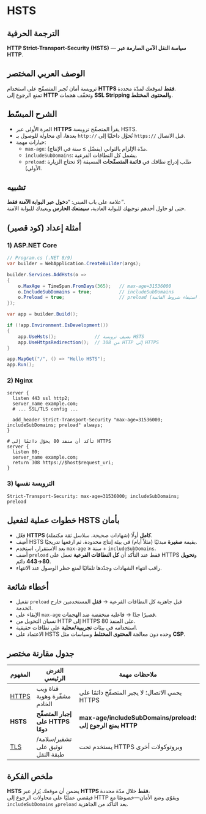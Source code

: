 # **HSTS**

## الترجمة الحرفية  
**HTTP Strict-Transport-Security (HSTS)** — **سياسة النقل الآمن الصارمة عبر HTTP**.

## الوصف العربي المختصر  
ترويسة أمان تُجبر المتصفّح على استخدام **HTTPS فقط** لموقعك لمدّة محددة.  
تمنع الرجوع إلى **HTTP** وتخفّف هجمات **SSL Stripping** و**المحتوى المختلط**.

## الشرح المبسّط  
- المرة الأولى عبر **HTTPS** يقرأ المتصفّح ترويسة HSTS.  
- بعدها، أي محاولة للوصول بـ `http://` تُحوَّل داخليًا إلى `https://` قبل الاتصال.  
- خيارات مهمة:  
  - `max-age`: مدّة الإلزام بالثواني (يفضّل ≥ سنة في الإنتاج).  
  - `includeSubDomains`: يشمل كل النطاقات الفرعية.  
  - `preload`: طلب إدراج نطاقك في **قائمة المتصفّحات** المسبقة (لا تحتاج الزيارة الأولى).

## تشبيه  
علامة على باب المبنى: “**دخول عبر البوابة الآمنة فقط**”.  
حتى لو حاول أحدهم توجيهك للبوابة العادية، **سيمنعك الحارس** ويعيدك للبوابة الآمنة.

## أمثلة إعداد (كود قصير)

### 1) ASP.NET Core
```csharp
// Program.cs (.NET 8/9)
var builder = WebApplication.CreateBuilder(args);

builder.Services.AddHsts(o =>
{
    o.MaxAge = TimeSpan.FromDays(365);   // max-age=31536000
    o.IncludeSubDomains = true;          // includeSubDomains
    o.Preload = true;                    // preload (بعد استيفاء شروط القائمة)
});

var app = builder.Build();

if (!app.Environment.IsDevelopment())
{
    app.UseHsts();              // يضيف ترويسة HSTS
    app.UseHttpsRedirection();  // 308 من HTTP إلى HTTPS
}

app.MapGet("/", () => "Hello HSTS");
app.Run();
```

### 2) Nginx
```nginx
server {
  listen 443 ssl http2;
  server_name example.com;
  # ... SSL/TLS config ...

  add_header Strict-Transport-Security "max-age=31536000; includeSubDomains; preload" always;
}

# تأكد أن منفذ 80 يحوّل دائمًا إلى HTTPS
server {
  listen 80;
  server_name example.com;
  return 308 https://$host$request_uri;
}
```

### 3) الترويسة نفسها
```
Strict-Transport-Security: max-age=31536000; includeSubDomains; preload
```

## خطوات عملية لتفعيل HSTS بأمان
- فعّل **HTTPS كامل** أولًا (شهادات صحيحة، سلاسل ثقة مكتملة).  
- أضِف HSTS بقيمة **صغيرة** مبدئيًا (مثلاً أيام) في بيئة إنتاج محدودة، ثم ارفعها تدريجيًا.  
- بعد الاستقرار، استخدم `max-age` ≥ سنة + `includeSubDomains`.  
- أضف `preload` فقط عند التأكد أن **كل النطاقات الفرعية** تعمل على HTTPS و**تحويل 80→443** دائم.  
- راقب انتهاء الشهادات وجدّدها تلقائيًا لمنع حظر الوصول عند الانتهاء.

## أخطاء شائعة
- تفعيل `preload` قبل جاهزية كل النطاقات الفرعية → **قفل** المستخدمين خارج الخدمة.  
- الإبقاء على `max-age` قصيرًا جدًا → فاعلية منخفضة ضد الهجمات.  
- نسيان التحويل من HTTP إلى HTTPS على المنفذ 80.  
- استخدامه في بيئات **تجريبية/محلية** على نطاقات حقيقية.  
- الاعتماد على HSTS وحده دون معالجة **المحتوى المختلط** وسياسات مثل **CSP**.

## جدول مقارنة مختصر

| المفهوم | الغرض الرئيسي | ملاحظات مهمة |
|---|---|---|
| [HTTPS](https.md) | قناة ويب مشفّرة وهوية الخادم | يحمي الاتصال؛ لا يجبر المتصفّح دائمًا على HTTPS |
| **HSTS** | **إجبار المتصفّح على HTTPS دومًا** | **max-age/includeSubDomains/preload؛ يمنع الرجوع إلى HTTP** |
| [TLS](tls.md) | تشفير/سلامة/توثيق على طبقة النقل | يستخدم تحت HTTPS وبروتوكولات أخرى |

## ملخص الفكرة  
**HSTS** يضمن أن موقعك يُزار عبر **HTTPS فقط** خلال مدّة محددة،  
فيقضي عمليًا على محاولات الرجوع إلى HTTP ويقوّي وضع الأمان—خصوصًا مع `includeSubDomains` و`preload` بعد التأكد من الجاهزية.
